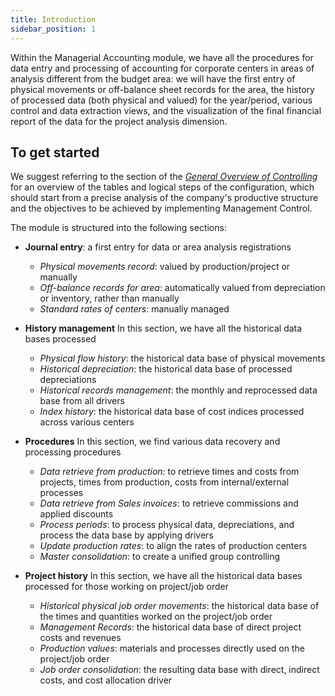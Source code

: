 ```yaml
---
title: Introduction 
sidebar_position: 1
---
```


Within the Managerial Accounting module, we have all the procedures for data entry and processing of accounting for corporate centers in areas of analysis different from the budget area: we will have the first entry of physical movements or off-balance sheet records for the area, the history of processed data (both physical and valued) for the year/period, various control and data extraction views, and the visualization of the final financial report of the data for the project analysis dimension.

## To get started
We suggest referring to the section of the [*General Overview of Controlling*](/docs/controlling/general-overview-controlling/general-overview) for an overview of the tables and logical steps of the configuration, which should start from a precise analysis of the company's productive structure and the objectives to be achieved by implementing Management Control.

The module is structured into the following sections:
- **Journal entry**: a first entry for data or area analysis registrations
    - *Physical movements record*: valued by production/project or manually
    - *Off-balance records for area*: automatically valued from depreciation or inventory, rather than manually
    - *Standard rates of centers*: manually managed

- **History management**
In this section, we have all the historical data bases processed
    - *Physical flow history*: the historical data base of physical movements
    - *Historical depreciation*: the historical data base of processed depreciations
    - *Historical records management*: the monthly and reprocessed data base from all drivers
    - *Index history*: the historical data base of cost indices processed across various centers

- **Procedures**
In this section, we find various data recovery and processing procedures
    - *Data retrieve from production*: to retrieve times and costs from projects, times from production, costs from internal/external processes
    - *Data retrieve from Sales invoices*: to retrieve commissions and applied discounts
    - *Process periods*: to process physical data, depreciations, and process the data base by applying drivers
    - *Update production rates*: to align the rates of production centers
    - *Master consolidation*: to create a unified group controlling

- **Project history**
In this section, we have all the historical data bases processed for those working on project/job order
    - *Historical physical job order movements*: the historical data base of the times and quantities worked on the project/job order
    - *Management Records*: the historical data base of direct project costs and revenues
    - *Production values*: materials and processes directly used on the project/job order
    - *Job order consolidation*: the resulting data base with direct, indirect costs, and cost allocation driver